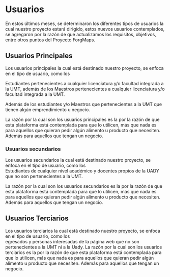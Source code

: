 # Usuarios 

En estos últimos meses, se determinaron los diferentes tipos de usuarios la cual nuestro proyecto estará dirigido, estos nuevos usuarios contemplados, se agregaron por la razón de que actualizamos los requisitos, objetivos, entre otros puntos del Proyecto ForgMaps.


## Usuarios Principales 

Los usuarios principales la cual está destinado nuestro proyecto, se enfoca en el tipo de usuario, como los  

Estudiantes pertenecientes a cualquier licenciatura y/o facultad integrada a la UMT, además de los Maestros pertenecientes a cualquier licenciatura y/o facultad integrada a la UMT. 



Además de los estudiantes y/o Maestros que pertenecientes a la UMT que tienen algún emprendimiento u negocio. 

La razón por la cual son los usuarios principales es la por la razón de que esta plataforma está contemplada para que lo utilicen, más que nada es para aquellos que quieran pedir algún alimento u producto que necesiten. 
Además para aquellos que tengan un negocio.  

### Usuarios secundarios 
 
Los usuarios secundarios la cual está destinado nuestro proyecto, se enfoca en el tipo de usuario, como los  
Estudiantes de cualquier nivel académico y docentes propios de la UADY que no son pertenecientes a la UMT. 

La razón por la cual son los usuarios secundarios es la por la razón de que esta plataforma está contemplada para que lo utilicen, más que nada es para aquellos que quieran pedir algún alimento u producto que necesiten. 
Además para aquellos que tengan un negocio.  

## Usuarios Terciarios 


Los usuarios terciarios la cual está destinado nuestro proyecto, se enfoca en el tipo de usuario, como los  
egresados y personas interesadas de la página web que no son pertenecientes a la UMT ni a la Uady. 
La razón por la cual son los usuarios terciarios es la por la razón de que esta plataforma está contemplada para que lo utilicen, más que nada es para aquellos que quieran pedir algún alimento u producto que necesiten. 
Además para aquellos que tengan un negocio.  